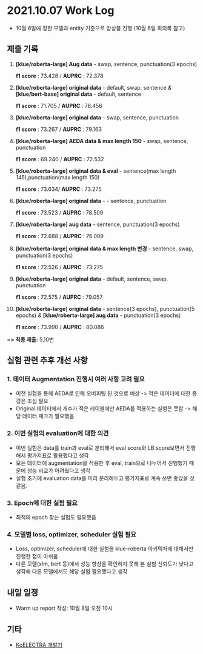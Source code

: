 # 2021.10.07 Work Log

- 10월 6일에 정한 모델과 entity 기준으로 앙상블 진행 (10월 6일 회의록 참고)

## 제출 기록
1.  **[klue/roberta-large] Aug data** - swap, sentence, punctuation(3 epochs) 

	**f1 score** : 73.428 / **AUPRC** : 72.378

2. **[klue/roberta-large] original data** - default, swap, sentence *&* **[klue/bert-base] original data** - default, sentence

	**f1 score** : 71.705 / **AUPRC** : 78.456

3. **[klue/roberta-large] original data** - swap, sentence, punctuation

	**f1 score** : 73.267 / **AUPRC** : 79.163

4. **[klue/roberta-large] AEDA data & max length 150** - swap, sentence, punctuation

	**f1 score** : 69.240 / **AUPRC** : 72.532

5. **[klue/roberta-large] original data & eval** - sentence(max length 145),punctuation(max length 150)

	**f1 score** : 73.634/ **AUPRC** : 73.275

6. **[klue/roberta-large] original data** - - sentence, punctuation 

	**f1 score** : 73.523 / **AUPRC** : 78.509

7. **[klue/roberta-large] aug data** - sentence, punctuation(3 epochs)

	**f1 score** : 72.688 / **AUPRC** : 76.009

8. **[klue/roberta-large] original data & max length 변경** - sentence, swap, punctuation(3 epochs)

	**f1 score** : 72.526 / **AUPRC** : 73.275

9. **[klue/roberta-large] original data** - default, sentence, swap, punctuation

	**f1 score** : 72.575 / **AUPRC** : 79.057

10. **[klue/roberta-large] original data** - sentence(3 epochs), punctuation(5 epochs) *&* **[klue/roberta-large] aug data** - punctuation(3 epochs)
	
	**f1 score** : 73.990 / **AUPRC** : 80.086  
     
**=> 최종 제출:** 5,10번

## 실험 관련 추후 개선 사항
### 1. 데이터 Augmentation 진행시 여러 사항 고려 필요
- 이전 실험을 통해 AEDA로 인해 오버피팅 된 것으로 예상 -> 적은 데이터에 대한 증강은 조심 필요 
- Original 데이터에서 개수가 적은 레이블에만 AEDA를 적용하는 실험은 못함 -> 해당 데이터 체크가 필요했음

### 2. 이번 실험의 evaluation에 대한 의견
- 이번 실험은 data를 train과 eval로 분리해서 eval score와 LB score보면서 진행해서 평가지표로 활용했다고 생각 
- 모든 데이터에 augmentation을 적용한 후 eval, train으로 나누어서 진행했기 때문에 성능 비교가 어려웠다고 생각
- 실험 초기에 evaluation data를 미리 분리해두고 평가지표로 계속 쓰면 좋았을 것 같음.

### 3. Epoch에 대한 실험 필요
- 최적의 epoch 찾는 실험도 필요했음

### 4. 모델별 loss, optimizer, scheduler 실험 필요
- Loss, optimizer, scheduler에 대한 실험을 klue-roberta 아키텍처에 대해서만 진행한 점이 아쉬움
- 다른 모델(xlm, bert 등)에서 성능 향상을 확인하지 못해 본 실험 신뢰도가 낮다고 생각해 다른 모델에서도 해당 실험 필요했다고 생각


## 내일 일정
- Warm up report 작성: 10월 8일 오전 10시

## 기타
- [KoELECTRA 개발기](https://monologg.kr/2020/05/02/koelectra-part1/)
